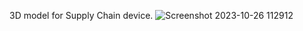 3D model for Supply Chain device.
![Screenshot 2023-10-26 112912](https://github.com/iqbalramadhan1102/3D-model/assets/56419725/fbd8e171-89c7-48bb-927c-bb76c2549703)

